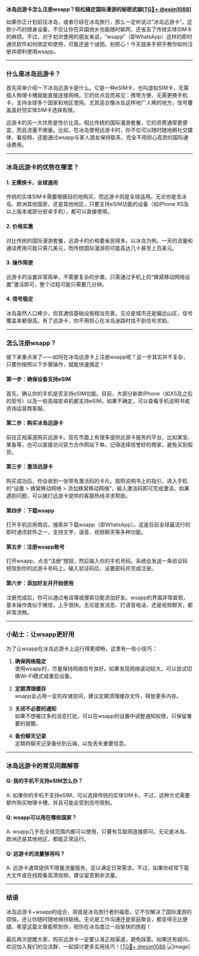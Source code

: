 **冰岛远游卡怎么注册wsapp？轻松搞定国际漫游的秘密武器[[TG💪+ @esim1088](https://t.me/s/esim1088)]**

如果你正计划前往冰岛，或者已经在冰岛旅行，那么一定听说过“冰岛远游卡”。这款小巧的随身设备，不仅让你在异国他乡也能随时联网，还省去了传统实体SIM卡的麻烦。不过，对于初次使用的朋友来说，“wsapp”（即WhatsApp）这样的即时通讯软件如何绑定和使用，可能还是个谜团。别担心！今天就来手把手教你如何注册并顺利使用wsapp。

---

### 什么是冰岛远游卡？

首先简单介绍一下冰岛远游卡是什么。它是一种eSIM卡，也叫虚拟SIM卡，无需插入物理卡槽就能直接连接网络。它的优点显而易见：携带方便、无需更换手机卡、支持全球多个国家和地区使用。尤其适合像冰岛这样地广人稀的地方，信号覆盖虽好但实体SIM卡选择有限。

远游卡的另一大优势是性价比高。相比传统的国际漫游套餐，它的资费通常更便宜，而且流量不限量。比如，在冰岛使用远游卡时，你不仅可以随时随地刷社交媒体、看视频，还能通过wsapp与家人朋友保持联系，完全不用担心高昂的国际通话费用。

---

### 冰岛远游卡的优势在哪里？

#### 1. **无需换卡，全球通用**
   传统的实体SIM卡需要根据目的地购买，而远游卡则是全球适用。无论你是去冰岛、欧洲其他国家，还是其他地区，只要支持eSIM功能的设备（如iPhone XS及以上版本或部分安卓手机），都可以直接使用。

#### 2. **价格实惠**
   对比传统的国际漫游套餐，远游卡的价格要亲民得多。以冰岛为例，一天的流量和通话费用可能只需几美元，而传统国际漫游则可能高达几十甚至上百美元。

#### 3. **操作简便**
   远游卡的设置非常简单，不需要复杂的步骤。只需通过手机上的“蜂窝移动网络设置”激活即可，整个过程可能只需要几分钟。

#### 4. **信号稳定**
   冰岛虽然人口稀少，但其通信基础设施相当完善。无论是城市还是偏远山区，信号覆盖率都很高。有了远游卡，你不用担心在冰岛迷路时找不到信号求助。

---

### 怎么注册wsapp？

接下来重点来了——如何在冰岛远游卡上注册wsapp呢？这一步其实并不复杂，只要你按照以下步骤操作，就能快速搞定！

#### 第一步：确保设备支持eSIM
   首先，确认你的手机是否支持eSIM功能。目前，大部分新款iPhone（如XS及之后的型号）以及一些高端安卓机都支持eSIM。如果不确定，可以查看手机说明书或咨询运营商客服。

#### 第二步：购买冰岛远游卡
   前往正规渠道购买远游卡。现在市面上有很多提供远游卡服务的平台，比如某宝、某鱼等，也可以直接访问官方合作网站下单。记得选择信誉好的商家，避免买到假货。

#### 第三步：激活远游卡
   购买成功后，你会收到一张带有激活码的卡片。按照说明书上的指引，进入手机的“设置 > 蜂窝移动网络 > 添加蜂窝移动网络”，输入激活码即可完成激活。如果遇到问题，可以拨打远游卡提供的客服热线寻求帮助。

#### 第四步：下载wsapp
   打开手机应用商店，搜索并下载wsapp（即WhatsApp）。这是目前全球最流行的即时通讯软件之一，支持文字、语音、视频聊天等多种功能。

#### 第五步：注册wsapp账号
   打开wsapp，点击“注册”按钮，然后输入你的手机号码。系统会发送一条验证码短信到你的远游卡号码上。输入验证码后，设置密码并完成注册。

#### 第六步：添加好友并开始使用
   注册完成后，你可以通过电话簿或搜索功能添加好友。wsapp的界面非常直观，基本操作类似于微信，上手很快。无论是发消息、打语音电话，还是视频聊天，都非常流畅。

---

### 小贴士：让wsapp更好用

为了让wsapp在冰岛远游卡上运行得更顺畅，这里有一些小技巧：

1. **确保网络稳定**  
   使用wsapp时，尽量保持网络信号良好。如果发现网络波动较大，可以尝试切换Wi-Fi模式或重启设备。

2. **定期清理缓存**  
   wsapp会占用一定的存储空间，建议定期清理缓存文件，释放更多内存。

3. **关闭不必要的通知**  
   如果不想被过多的消息打扰，可以在wsapp的设置中调整通知权限，只保留重要的提醒。

4. **备份聊天记录**  
   定期将聊天记录备份到云端，以免丢失重要信息。

---

### 冰岛远游卡的常见问题解答

#### Q: 我的手机不支持eSIM怎么办？
A: 如果你的手机不支持eSIM，可以选择传统的实体SIM卡。不过，这种方式需要额外购买物理卡槽，并且可能会受到信号限制。

#### Q: wsapp可以用在哪些国家？
A: wsapp几乎在全球范围内都可以使用，只要有互联网连接即可。无论是冰岛、欧洲还是其他地区，都能正常运行。

#### Q: 远游卡的流量够用吗？
A: 远游卡通常提供不限量流量服务，足以满足日常需求。不过，如果你经常下载大文件或在线观看高清视频，建议留意剩余流量。

---

### 结语

冰岛远游卡+wsapp的组合，简直是冰岛旅行者的福音。它不仅解决了国际漫游的烦恼，还让你随时随地保持联络。无论是工作沟通还是家庭聚会，都变得无比便捷。希望这篇文章能帮到你，祝你在冰岛度过一段愉快的旅程！

最后再次提醒大家，购买远游卡一定要认准正规渠道，避免踩雷。如果还有疑问，欢迎加入我们的交流群，一起探讨更多实用技巧！[[TG💪+ @esim1088](https://t.me/s/esim1088) ![Image](https://i.postimg.cc/4NQfJmqS/Snipaste-2025-05-13-00-14-12.png)]